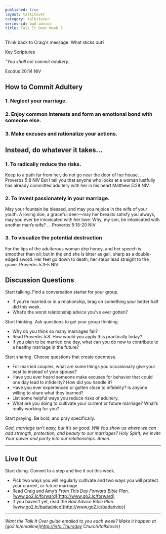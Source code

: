 ```yaml
---
published: true
layout: talkitover
category: talkitover
series-id: bad-advice
title: Talk It Over Week 3
---
```


<p class="lead">Think back to Craig's message. What sticks out?</p> 

Key Scriptures

_“You shall not commit adultery._ 

Exodus 20:14 NIV

## How to Commit Adultery

### 1. Neglect your marriage.

### 2. Enjoy common interests and form an emotional bond with someone else.

### 3. Make excuses and rationalize your actions.

## Instead, do whatever it takes...

### 1. To radically reduce the risks.
Keep to a path far from her, do not go near the door of her house, ... Proverbs 5:8 NIV
But I tell you that anyone who looks at a woman lustfully has already committed adultery with her in his heart
Matthew 5:28 NIV

### 2. To invest passionately in your marriage.
May your fountain be blessed, and may you rejoice in the wife of your youth. A loving doe, a graceful deer—may her breasts satisfy you always, may you ever be intoxicated with her love. Why, my son, be intoxicated with another man’s wife? ...
Proverbs 5:18-20 NIV

### 3. To visualize the potential destruction
For the lips of the adulterous woman drip honey, and her speech is smoother than oil; but in the end she is bitter as gall, sharp as a double-edged sword. Her feet go down to death; her steps lead straight to the grave. 
Proverbs 5:3-5 NIV

## Discussion Questions
<p class="lead">Start talking. Find a conversation starter for your group.</p> 

*	If you’re married or in a relationship, brag on something your better half did this week.
*	What’s the worst relationship advice you’ve ever gotten?

<p class="lead">Start thinking. Ask questions to get your group thinking.</p> 

*	Why do you think so many marriages fail? 
*	Read Proverbs 5:8. How would you apply this practically today?
* If you plan to be married one day, what can you do now to contribute to a healthy marriage in the future?
 
<p class="lead">Start sharing. Choose questions that create openness.</p> 

*	For married couples, what are some things you occasionally give your best to instead of your spouse?
*	Have you ever heard someone make excuses for behavior that could one day lead to infidelity? How did you handle it?
*	Have you ever experienced or gotten close to infidelity? Is anyone willing to share what they learned?
* List some helpful ways you reduce risks of adultery.
* What are you doing to cultivate your current or future marriage? What’s really working for you?

<p class="lead">Start praying. Be bold, and pray specifically.</p> 

_God, marriage isn’t easy, but it’s so good. Will You show us where we can add strength, protection, and beauty to our marriages? Holy Spirit, we invite Your power and purity into our relationships. Amen._

* * *

## Live It Out
<p class="lead">Start doing. Commit to a step and live it out this week.</p>

*	Pick two ways you will regularly cultivate and two ways you will protect your current, or future marriage.
* Read Craig and Amy’s _From This Day Forward Bible Plan_. [www.go2.lc/forward](http://www.go2.lc/forward)
* If you haven’t yet, read the _Bad Advice Bible Plan_. [www.go2.lc/badadvice](http://www.go2.lc/badadvice)

* * *

_Want the Talk It Over guide emailed to you each week? Make it happen at [go2.lc/emailme](http://info.Thursday Church/talkitover)_
